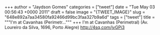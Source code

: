 
+++
author = "Jaydson Gomes"
categories = ["tweet"]
date = "Tue May 03 00:56:43 +0000 2011"
draft = false
image = "{TWEET_IMAGE}"
slug = "648e892a7aa34580fa92466d99bc3faa327b9a6d"
tags = ["tweet"]
title = """I'm at Cavanhas (Perimetr..."""
+++
I'm at Cavanhas (Perimetral) (Av. Loureiro da Silva, 1696, Porto Alegre) http://4sq.com/jvGPi3
